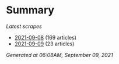 # Summary
*Latest scrapes*
* [2021-09-08](https://github.com/nuuuwan/news_lk/blob/data/news_lk.2021-09-08.json) (169 articles)
* [2021-09-09](https://github.com/nuuuwan/news_lk/blob/data/news_lk.2021-09-09.json) (23 articles)

*Generated at 06:08AM, September 09, 2021*